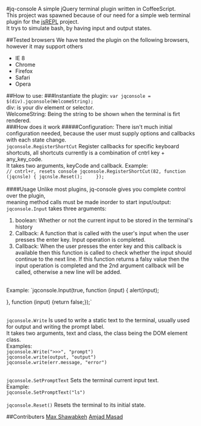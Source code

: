 #jq-console
A simple jQuery terminal plugin written in CoffeeScript.<br/>
This project was spawned because of our need for a simple web terminal plugin for the <a href="http://github.com/amasad/jsrepl">jsREPL</a> project.<br/> 
It trys to simulate bash, by having input and output states.

##Tested browsers
We have tested the plugin on the following browsers, however it may support others <br/>
<ul>
<li>IE 8 </li>
<li> Chrome </li>
<li> Firefox </li>
<li> Safari </li>
<li> Opera </li>
</ul>

##How to use:
###Instantiate the plugin:
`var jqconsole = $(div).jqconsole(WelcomeString);`<br/>
		div: is your div element or selector.<br/>
		WelcomeString: Being the string to be shown when the terminal is firt rendered.</br>
###How does it work
#####Configuration:
There isn't much initial configuration needed, because the user must supply options and callbacks with each state change.</br>
`jqconsole.RegisterShortCut` Register callbacks for specific keyboard shortcuts, all shortcuts currently is a combination of cntrl key + any_key_code.</br>
It takes two arguments, keyCode and callback.
Example:</br>
`// cntrl+r, resets console
jqconsole.RegisterShortCut(82, function (jqcnsle) {
	jqcnsle.Reset();	
});`</br></br>
####Usage
Unlike most plugins, jq-console gives you complete control over the plugin,</br>
meaning method calls must be made inorder to start input/output:</br>
`jqconsole.Input` takes three arguments: <br/>
<ol>
<li>boolean: Whether or not the current input to be stored in the terminal's history</li>
<li>Callback: A function that is called with the user's input when the user presses the enter key. Input operation is completed.</li>
<li>Callback: When the user presses the enter key and this callback is available then this function is called to check whether the input should continue to the next line. If this function returns a falsy value then the input operation is completed and the 2nd argument callback will be called, otherwise a new line will be added. </li>
</ol></br>
Example:
`jqconsole.Input(true, function (input) {
	alert(input);

}, function (input) {return false;});`</br></br>

`jqconsole.Write` Is used to write a static text to the terminal, usually used for output and writing the prompt label.</br>
It takes two arguments, text and class, the class being the DOM element class.</br>
Examples: <br/>
`jqconsole.Write(">>>", "prompt")`</br>
`jqconsole.write(output, "output")`</br>
`jqconsole.write(err.message, "error")`</br></br>

`jqconsole.SetPromptText` Sets the terminal current input text.</br>
Example: </br>
`jqconsole.SetPromptText("ls")`</br></br>
`jqconsole.Reset()` Resets the terminal to its initial state.</br>

##Contributers
<a href="http://max99x.com">Max Shawabkeh</a>
<a href="http://twitter.com/amasad">Amjad Masad</a>

